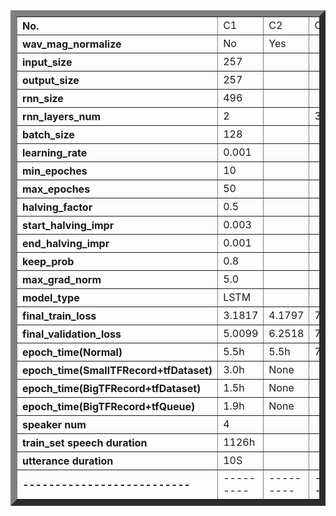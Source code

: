 
<table border="10">
<tr align="left"><th>No.</th><td width="50px">C1</td><td>C2</td><td>C3</td><td>C4</td><td>C5</td><td>C6</td>
</tr>
<tr align="left"><th>wav_mag_normalize</th><td>No</td><td>Yes</td><td></td><td>No</td><td>Yes</td><td>No</td>
</tr>
<tr align="left"><th>input_size</th><td>257</td><td></td><td></td><td></td><td></td><td></td>
</tr>
<tr align="left"><th>output_size</th><td>257</td><td></td><td></td><td></td><td></td><td></td>
</tr>
<tr align="left"><th>rnn_size</th><td>496</td><td></td><td></td><td></td><td>1024</td><td>496</td>
</tr>
<tr align="left"><th>rnn_layers_num</th><td>2</td><td></td><td>3</td><td>2</td><td></td><td>2</td>
</tr>
<tr align="left"><th>batch_size</th><td>128</td><td></td><td></td><td></td><td>64</td><td>256</td>
</tr>
<tr align="left"><th>learning_rate</th><td>0.001</td><td></td><td></td><td></td><td>0.002</td><td>0.001</td>
</tr>
<tr align="left"><th>min_epoches</th><td>10</td><td></td><td></td><td></td><td></td><td></td>
</tr>
<tr align="left"><th>max_epoches</th><td>50</td><td></td><td></td><td></td><td></td><td></td>
</tr>
<tr align="left"><th>halving_factor</th><td>0.5</td><td></td><td></td><td></td><td></td><td>0.7</td>
</tr>
<tr align="left"><th>start_halving_impr</th><td>0.003</td><td></td><td></td><td></td><td></td><td></td>
</tr>
<tr align="left"><th>end_halving_impr</th><td>0.001</td><td></td><td></td><td></td><td></td><td>0.0005</td>
</tr>
<tr align="left"><th>keep_prob</th><td>0.8</td><td></td><td></td><td></td><td></td><td></td>
</tr>
<tr align="left"><th>max_grad_norm</th><td>5.0</td><td></td><td></td><td></td><td></td><td></td>
</tr>
<tr align="left"><th>model_type</th><td>LSTM</td><td></td><td></td><td>BLSTM</td><td>LSTM</td><td>BLSTM</td>
</tr>

<tr align="left">
<th>final_train_loss</th><td>3.1817</td>
<td>4.1797</td><td>7.7716</td><td>=</td><td>7.5969</td><td>=</td>
</tr>

<tr align="left">
<th>final_validation_loss</th><td>5.0099</td>
<td>6.2518</td><td>7.9592</td><td>=</td><td>7.7481</td><td>=</td>
</tr>

<tr align="left"><th>epoch_time(Normal)</th>
<td>5.5h</td><td>5.5h</td><td>7.0h</td><td>None</td><td>9.0h</td><td>None</td>
</tr>
<tr align="left"><th>epoch_time(SmallTFRecord+tfDataset)</th>
<td>3.0h</td><td>None</td><td></td><td></td><td></td><td></td>
</tr>
<tr align="left"><th>epoch_time(BigTFRecord+tfDataset)</th>
<td>1.5h</td><td>None</td><td></td><td>=</td><td>None</td><td>=</td>
</tr>
<tr align="left"><th>epoch_time(BigTFRecord+tfQueue)</th>
<td>1.9h</td><td>None</td><td></td><td></td><td></td><td></td>
</tr>
<tr align="left"><th>speaker num</th><td>4</td><td></td><td></td><td></td><td></td><td>90</td>
</tr>
<tr align="left"><th>train_set speech duration</th><td>1126h</td><td></td><td></td><td></td><td></td><td>1166h</td>
</tr>
<tr align="left"><th>utterance duration</th><td>10S</td><td></td><td></td><td></td><td></td><td>3S</td>
</tr>
<tr align="left"><th>--------------------------</th>
<td>---------</td>
<td>---------</td>
<td>---------</td>
<td>---------</td>
<td>---------</td>
<td>---------</td>
</tr>
</table>
